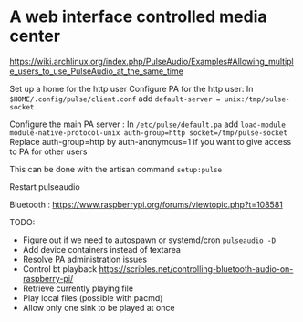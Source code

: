 # A web interface controlled media center

https://wiki.archlinux.org/index.php/PulseAudio/Examples#Allowing_multiple_users_to_use_PulseAudio_at_the_same_time

Set up a home for the http user
Configure PA for the http user:
In `$HOME/.config/pulse/client.conf` add `default-server = unix:/tmp/pulse-socket`

Configure the main PA server :
In `/etc/pulse/default.pa` add `load-module module-native-protocol-unix auth-group=http socket=/tmp/pulse-socket`
Replace auth-group=http by auth-anonymous=1 if you want to give access to PA for other users

This can be done with the artisan command `setup:pulse`

Restart pulseaudio

Bluetooth : https://www.raspberrypi.org/forums/viewtopic.php?t=108581


TODO:
- Figure out if we need to autospawn or systemd/cron `pulseaudio -D`
 - Add device containers instead of textarea
 - Resolve PA administration issues
 - Control bt playback https://scribles.net/controlling-bluetooth-audio-on-raspberry-pi/
 - Retrieve currently playing file
 - Play local files (possible with pacmd)
 - Allow only one sink to be played at once
